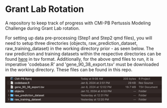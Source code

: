 # Grant Lab Rotation
A repository to keep track of progress with CMI-PB Pertussis Modeling Challenge during Grant Lab rotation.


For setting up data pre-processing (Step1 and Step2 qmd files), you will need to setup three directories (objects, raw_prediction_dataset, raw_training_dataset) in the working directory prior - as seen below. The raw prediction and training datasets within the respective directories can be found [here](https://www.cmi-pb.org/downloads/cmipb_challenge_datasets/current/2nd_challenge/raw_datasets/) in tsv format. Additionally, for the above qmd files to run, it is imperative 'codebase.R' and 'gene_90_38_export.tsv' must be downloaded in the working directory. These files can be found in this repo. 

![Working Directory Setup](preprocess_setup.png)
